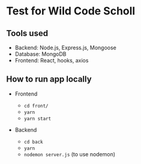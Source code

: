 # Test for Wild Code Scholl

Tools used
--------------------

- Backend: Node.js, Express.js, Mongoose
- Database: MongoDB
- Frontend: React, hooks, axios

How to run app locally
--------------------

- Frontend
  * `cd front/`
  * `yarn`
  * `yarn start`

- Backend
  * `cd back`
  * `yarn`
  * `nodemon server.js` (to use nodemon)
